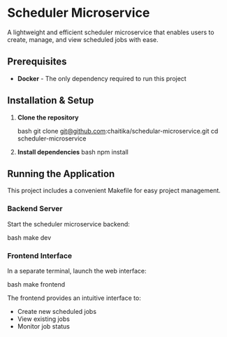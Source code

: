 # Scheduler Microservice

A lightweight and efficient scheduler microservice that enables users to create, manage, and view scheduled jobs with ease.

## Prerequisites

- **Docker** - The only dependency required to run this project

## Installation & Setup

1. **Clone the repository**

   bash
   git clone git@github.com:chaitika/schedular-microservice.git
   cd scheduler-microservice
   

2. **Install dependencies**
   bash
   npm install
   

## Running the Application

This project includes a convenient Makefile for easy project management.

### Backend Server

Start the scheduler microservice backend:

bash
make dev


### Frontend Interface

In a separate terminal, launch the web interface:

bash
make frontend


The frontend provides an intuitive interface to:

- Create new scheduled jobs
- View existing jobs
- Monitor job status
